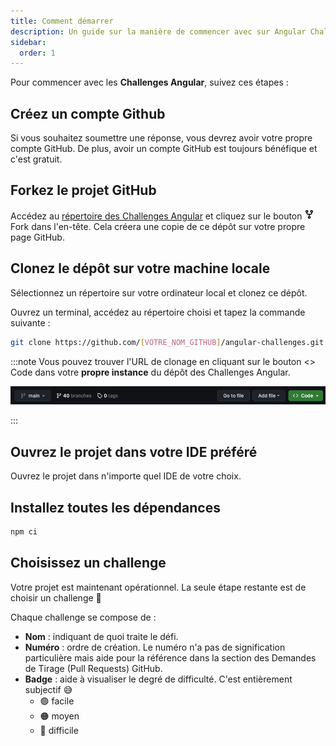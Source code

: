 ```yaml
---
title: Comment démarrer
description: Un guide sur la manière de commencer avec sur Angular Challenges.
sidebar:
  order: 1
---
```


Pour commencer avec les <b>Challenges Angular</b>, suivez ces étapes :

## Créez un compte Github

Si vous souhaitez soumettre une réponse, vous devrez avoir votre propre compte GitHub. De plus, avoir un compte GitHub est toujours bénéfique et c'est gratuit.

## Forkez le projet GitHub

Accédez au [répertoire des Challenges Angular](https://github.com/tomalaforge/angular-challenges) et cliquez sur le bouton <span class="github-neutral-btn"> <svg aria-hidden="true" height="16" viewBox="0 0 16 16" version="1.1" width="16" data-view-component="true" class="octicon octicon-repo-forked mr-2">
<path d="M5 5.372v.878c0 .414.336.75.75.75h4.5a.75.75 0 0 0 .75-.75v-.878a2.25 2.25 0 1 1 1.5 0v.878a2.25 2.25 0 0 1-2.25 2.25h-1.5v2.128a2.251 2.251 0 1 1-1.5 0V8.5h-1.5A2.25 2.25 0 0 1 3.5 6.25v-.878a2.25 2.25 0 1 1 1.5 0ZM5 3.25a.75.75 0 1 0-1.5 0 .75.75 0 0 0 1.5 0Zm6.75.75a.75.75 0 1 0 0-1.5.75.75 0 0 0 0 1.5Zm-3 8.75a.75.75 0 1 0-1.5 0 .75.75 0 0 0 1.5 0Z"></path></svg>Fork</span> dans l'en-tête. Cela créera une copie de ce dépôt sur votre propre page GitHub.

## Clonez le dépôt sur votre machine locale

Sélectionnez un répertoire sur votre ordinateur local et clonez ce dépôt.

Ouvrez un terminal, accédez au répertoire choisi et tapez la commande suivante :

```bash
git clone https://github.com/[VOTRE_NOM_GITHUB]/angular-challenges.git
```

:::note
Vous pouvez trouver l'URL de clonage en cliquant sur le bouton <span class="github-success-btn"><> Code</span> dans votre <b>propre instance</b> du dépôt des Challenges Angular.

![Header of github workpspace](../../../../assets/header-github.png)

:::

## Ouvrez le projet dans votre IDE préféré

Ouvrez le projet dans n'importe quel IDE de votre choix.

## Installez toutes les dépendances

```bash
npm ci
```

## Choisissez un challenge

Votre projet est maintenant opérationnel. La seule étape restante est de choisir un challenge 🚀

Chaque challenge se compose de :

- <b>Nom</b> : indiquant de quoi traite le défi.
- <b>Numéro</b> : ordre de création. Le numéro n'a pas de signification particulière mais aide pour la référence dans la section des Demandes de Tirage (Pull Requests) GitHub.
- <b>Badge</b> : aide à visualiser le degré de difficulté. C'est entièrement subjectif 😅
  - 🟢 facile
  - 🟠 moyen
  - 🔴 difficile
